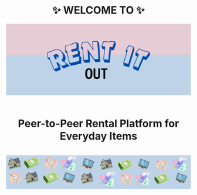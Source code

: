 <a name="readme-top"></a>
<div align="center">
<h1>✨ WELCOME TO ✨</h1>
  <img src="lama3ametwafaa.PNG" alt="Description of the image">
</div>
<div align="center">
  <br>
  <h1>Peer-to-Peer Rental Platform for Everyday Items</h1> &nbsp;<br>
</div>
<div align="center">
  <img src="lama3ametrazan.PNG" alt="Description of the image">
</div>
